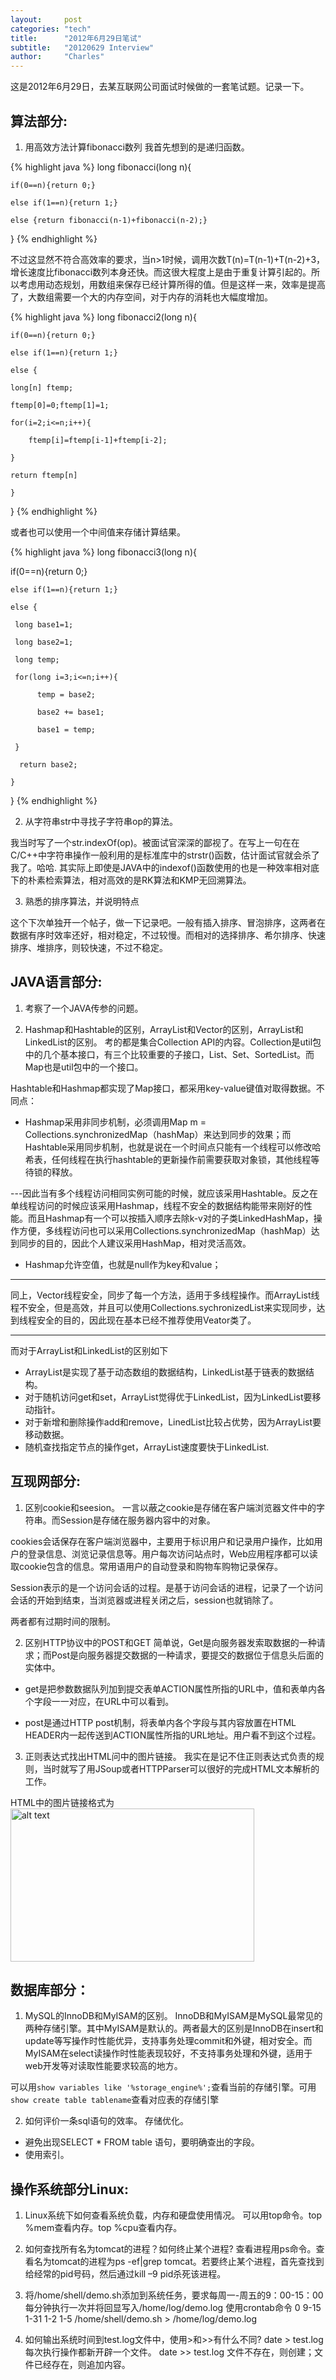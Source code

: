 ```yaml
---
layout:     post
categories: "tech"
title:      "2012年6月29日笔试"
subtitle:   "20120629 Interview"
author:     "Charles"
---
```


这是2012年6月29日，去某互联网公司面试时候做的一套笔试题。记录一下。
 
## 算法部分:
1.  用高效方法计算fibonacci数列
我首先想到的是递归函数。

{% highlight java %}
long fibonacci(long n){

    if(0==n){return 0;}

    else if(1==n){return 1;}

    else {return fibonacci(n-1)+fibonacci(n-2);}

}
{% endhighlight %}

不过这显然不符合高效率的要求，当n>1时候，调用次数T(n)=T(n-1)+T(n-2)+3，增长速度比fibonacci数列本身还快。而这很大程度上是由于重复计算引起的。所以考虑用动态规划，用数组来保存已经计算所得的值。但是这样一来，效率是提高了，大数组需要一个大的内存空间，对于内存的消耗也大幅度增加。

{% highlight java %}
long fibonacci2(long n){

    if(0==n){return 0;}

    else if(1==n){return 1;}

    else {

    long[n] ftemp;

    ftemp[0]=0;ftemp[1]=1;

    for(i=2;i<=n;i++){

        ftemp[i]=ftemp[i-1]+ftemp[i-2];

    }

    return ftemp[n]

    }

}
{% endhighlight %}

或者也可以使用一个中间值来存储计算结果。

{% highlight java %}
long fibonacci3(long n){

if(0==n){return 0;}

    else if(1==n){return 1;}

    else {

     long base1=1;

     long base2=1;

     long temp;

     for(long i=3;i<=n;i++){

          temp = base2;

          base2 += base1;

          base1 = temp;

     }

      return base2;

    }

}
{% endhighlight %}

2.  从字符串str中寻找子字符串op的算法。

我当时写了一个str.indexOf(op)。被面试官深深的鄙视了。在写上一句在在C/C++中字符串操作一般利用的是标准库中的strstr()函数，估计面试官就会杀了我了。哈哈.
其实际上即使是JAVA中的indexof()函数使用的也是一种效率相对底下的朴素检索算法，相对高效的是RK算法和KMP无回溯算法。

3.  熟悉的排序算法，并说明特点

这个下次单独开一个帖子，做一下记录吧。一般有插入排序、冒泡排序，这两者在数据有序时效率还好，相对稳定，不过较慢。而相对的选择排序、希尔排序、快速排序、堆排序，则较快速，不过不稳定。

## JAVA语言部分:
1.  考察了一个JAVA传参的问题。

2.  Hashmap和Hashtable的区别，ArrayList和Vector的区别，ArrayList和LinkedList的区别。
考的都是集合Collection API的内容。Collection是util包中的几个基本接口，有三个比较重要的子接口，List、Set、SortedList。而Map也是util包中的一个接口。

Hashtable和Hashmap都实现了Map接口，都采用key-value键值对取得数据。不同点：

* Hashmap采用非同步机制，必须调用Map m = Collections.synchronizedMap（hashMap）来达到同步的效果；而Hashtable采用同步机制，也就是说在一个时间点只能有一个线程可以修改哈希表，任何线程在执行hashtable的更新操作前需要获取对象锁，其他线程等待锁的释放。

---因此当有多个线程访问相同实例可能的时候，就应该采用Hashtable。反之在单线程访问的时候应该采用Hashmap，线程不安全的数据结构能带来刚好的性能。而且Hashmap有一个可以按插入顺序去除k-v对的子类LinkedHashMap，操作方便，多线程访问也可以采用Collections.synchronizedMap（hashMap）达到同步的目的，因此个人建议采用HashMap，相对灵活高效。

* Hashmap允许空值，也就是null作为key和value；

***

同上，Vector线程安全，同步了每一个方法，适用于多线程操作。而ArrayList线程不安全，但是高效，并且可以使用Collections.sychronizedList来实现同步，达到线程安全的目的，因此现在基本已经不推荐使用Veator类了。

***

而对于ArrayList和LinkedList的区别如下

* ArrayList是实现了基于动态数组的数据结构，LinkedList基于链表的数据结构。
* 对于随机访问get和set，ArrayList觉得优于LinkedList，因为LinkedList要移动指针。
* 对于新增和删除操作add和remove，LinedList比较占优势，因为ArrayList要移动数据。
* 随机查找指定节点的操作get，ArrayList速度要快于LinkedList.

## 互现网部分:
1.  区别cookie和seesion。
一言以蔽之cookie是存储在客户端浏览器文件中的字符串。而Session是存储在服务器内容中的对象。

cookies会话保存在客户端浏览器中，主要用于标识用户和记录用户操作，比如用户的登录信息、浏览记录信息等。用户每次访问站点时，Web应用程序都可以读取cookie包含的信息。常用语用户的自动登录和购物车购物记录保存。

Session表示的是一个访问会话的过程。是基于访问会话的进程，记录了一个访问会话的开始到结束，当浏览器或进程关闭之后，session也就销除了。

两者都有过期时间的限制。

2.  区别HTTP协议中的POST和GET
简单说，Get是向服务器发索取数据的一种请求；而Post是向服务器提交数据的一种请求，要提交的数据位于信息头后面的实体中。

* get是把参数数据队列加到提交表单ACTION属性所指的URL中，值和表单内各个字段一一对应，在URL中可以看到。

* post是通过HTTP post机制，将表单内各个字段与其内容放置在HTML HEADER内一起传送到ACTION属性所指的URL地址。用户看不到这个过程。

3.  正则表达式找出HTML问中的图片链接。
我实在是记不住正则表达式负责的规则，当时就写了用JSoup或者HTTPParser可以很好的完成HTML文本解析的工作。

HTML中的图片链接格式为<img src="{{site.imageurl}}/thank-you-xiaoyan.jpg" alt="alt text" width="390" height="245" />

## 数据库部分：
1.  MySQL的InnoDB和MyISAM的区别。
InnoDB和MyISAM是MySQL最常见的两种存储引擎。其中MyISAM是默认的。两者最大的区别是InnoDB在insert和update等写操作时性能优异，支持事务处理commit和外键，相对安全。而MyISAM在select读操作时性能表现较好，不支持事务处理和外键，适用于web开发等对读取性能要求较高的地方。

可以用`show variables like '%storage_engine%';`查看当前的存储引擎。可用`show create table tablename`查看对应表的存储引擎

2.  如何评价一条sql语句的效率。
存储优化。 
* 避免出现SELECT * FROM table 语句，要明确查出的字段。 
* 使用索引。

## 操作系统部分Linux:
1.  Linux系统下如何查看系统负载，内存和硬盘使用情况。
可以用top命令。top %mem查看内存。top %cpu查看内存。

2.  如何查找所有名为tomcat的进程？如何终止某个进程?
查看进程用ps命令。查看名为tomcat的进程为ps -ef|grep tomcat。若要终止某个进程，首先查找到给经常的pid号码，然后通过kill –9 pid杀死该进程。

3.  将/home/shell/demo.sh添加到系统任务，要求每周一-周五的9：00-15：00每分钟执行一次并将回显写入/home/log/demo.log
使用crontab命令 0 9-15 1-31 1-2 1-5 /home/shell/demo.sh > /home/log/demo.log

4.  如何输出系统时间到test.log文件中，使用>和>>有什么不同?
date > test.log    每次执行操作都新开辟一个文件。 
date >> test.log   文件不存在，则创建；文件已经存在，则追加内容。